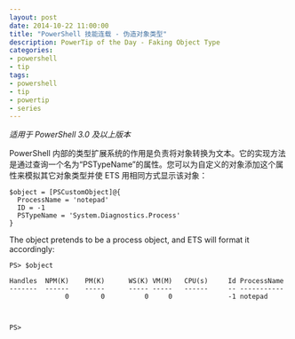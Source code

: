 ```yaml
---
layout: post
date: 2014-10-22 11:00:00
title: "PowerShell 技能连载 - 伪造对象类型"
description: PowerTip of the Day - Faking Object Type
categories:
- powershell
- tip
tags:
- powershell
- tip
- powertip
- series
---
```

_适用于 PowerShell 3.0 及以上版本_

PowerShell 内部的类型扩展系统的作用是负责将对象转换为文本。它的实现方法是通过查询一个名为“PSTypeName”的属性。您可以为自定义的对象添加这个属性来模拟其它对象类型并使 ETS 用相同方式显示该对象：

    $object = [PSCustomObject]@{
      ProcessName = 'notepad'
      ID = -1
      PSTypeName = 'System.Diagnostics.Process'
    }

The object pretends to be a process object, and ETS will format it accordingly:

    PS> $object

    Handles  NPM(K)    PM(K)      WS(K) VM(M)   CPU(s)     Id ProcessName
    -------  ------    -----      ----- -----   ------     -- -----------
                  0        0          0     0              -1 notepad



    PS>

<!--本文国际来源：[Faking Object Type](http://community.idera.com/powershell/powertips/b/tips/posts/faking-object-type)-->
